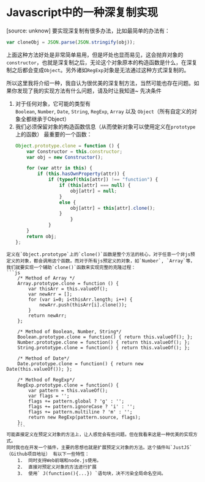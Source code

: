 # Javascript中的一种深复制实现
[source: unknow]
要实现深复制有很多办法，比如最简单的办法有：
```js
var cloneObj = JSON.parse(JSON.stringify(obj));
```
上面这种方法好处是非常简单易用，但是坏处也显而易见，这会抛弃对象的`constructor`，也就是深复制之后，无论这个对象原本的构造函数是什么，在深复制之后都会变成`Object`。另外诸如`RegExp`对象是无法通过这种方式深复制的。

所以这里我将介绍一种，我自认为很优美的深复制方法，当然可能也存在问题。如果你发现了我的实现方法有什么问题，请及时让我知道~
先决条件

1. 对于任何对象，它可能的类型有`Boolean`, `Number`, `Date`, `String`, `RegExp`, `Array` 以及 `Object`（所有自定义的对象全都继承于Object）
2. 我们必须保留对象的构造函数信息（从而使新对象可以使用定义在`prototype`上的函数）
	最重要的一个函数：
	```js
	Object.prototype.clone = function () {
		var Constructor = this.constructor;
		var obj = new Constructor();

		for (var attr in this) {
			if (this.hasOwnProperty(attr)) {
				if (typeof(this[attr]) !== "function") {
					if (this[attr] === null) {
						obj[attr] = null;
					}
					else {
						obj[attr] = this[attr].clone();
					}
            			}
        		}
		}
		return obj;
	};
```
定义在`Object.prototype`上的`clone()`函数是整个方法的核心，对于任意一个非js预定义的对象，都会调用这个函数。而对于所有js预定义的对象，如`Number`, `Array`等，我们就要实现一个辅助`clone()`函数来实现完整的克隆过程：
```js
	/* Method of Array */
	Array.prototype.clone = function () {
		var thisArr = this.valueOf();
		var newArr = [];
		for (var i=0; i<thisArr.length; i++) {
			newArr.push(thisArr[i].clone());
		}
		return newArr;
	};

	/* Method of Boolean, Number, String*/
	Boolean.prototype.clone = function() { return this.valueOf(); };
	Number.prototype.clone = function() { return this.valueOf(); };
	String.prototype.clone = function() { return this.valueOf(); };
	
	/* Method of Date*/
	Date.prototype.clone = function() { return new Date(this.valueOf()); };
	
	/* Method of RegExp*/
	RegExp.prototype.clone = function() {
		var pattern = this.valueOf();
		var flags = '';
		flags += pattern.global ? 'g' : '';
		flags += pattern.ignoreCase ? 'i' : '';
		flags += pattern.multiline ? 'm' : '';
		return new RegExp(pattern.source, flags);
	};
	```
可能直接定义在预定义对象的方法上，让人感觉会有些问题。但在我看来这是一种优美的实现方式。
同时我也在开发一个插件，主要的思想也就是扩展预定义对象的方法。这个插件叫`JustJS`（Github项目地址） 有以下一些特性：
	1.	同时支持Web前端和node.js使用。
	2.	直接对预定义对象的方法进行扩展
	3.	使用` J(function(){...}) `语句块，决不污染全局命名空间。

